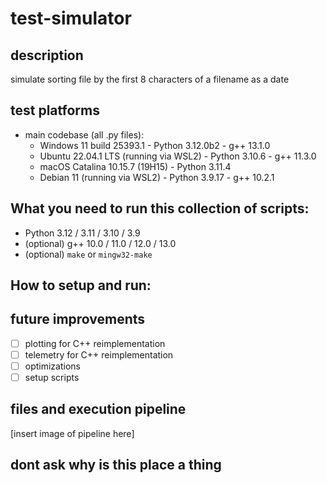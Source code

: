 # test-simulator
## description
simulate sorting file by the first 8 characters of a filename as a date

## test platforms
- main codebase (all .py files):
  - Windows 11 build 25393.1 - Python 3.12.0b2 - g++ 13.1.0
  - Ubuntu 22.04.1 LTS (running via WSL2) - Python 3.10.6 - g++ 11.3.0
  - macOS Catalina 10.15.7 (19H15) - Python 3.11.4
  - Debian 11 (running via WSL2) - Python 3.9.17 - g++ 10.2.1

## What you need to run this collection of scripts:
- Python 3.12 / 3.11 / 3.10 / 3.9
- (optional) g++ 10.0 / 11.0 / 12.0 / 13.0
- (optional) `make` or `mingw32-make`

## How to setup and run:

## future improvements
- [ ] plotting for C++ reimplementation
- [ ] telemetry for C++ reimplementation
- [ ] optimizations
- [ ] setup scripts

## files and execution pipeline
[insert image of pipeline here]

## dont ask why is this place a thing
